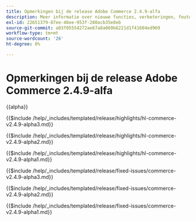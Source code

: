 ```yaml
---
title: Opmerkingen bij de release Adobe Commerce 2.4.9-alfa
description: Meer informatie over nieuwe functies, verbeteringen, foutoplossingen en bekende problemen vindt u in de 2.4.9-alpha Adobe Commerce-release.
exl-id: 22651379-87ee-46ee-953f-280acb35e0eb
source-git-commit: a03f05554272ae67a8a069b6221d1f41604ed969
workflow-type: tm+mt
source-wordcount: '26'
ht-degree: 0%

---
```



# Opmerkingen bij de release Adobe Commerce 2.4.9-alfa

{{alpha}}

<!-- Highlights in v2.4.9-alpha3 -->

{{$include /help/_includes/templated/release/highlights/hl-commerce-v2.4.9-alpha3.md}}

<!-- Highlights in v2.4.9-alpha2 -->

{{$include /help/_includes/templated/release/highlights/hl-commerce-v2.4.9-alpha2.md}}

<!-- Highlights in v2.4.9-alpha1 -->

{{$include /help/_includes/templated/release/highlights/hl-commerce-v2.4.9-alpha1.md}}

<!-- Fixed issues in v2.4.9-alpha3 -->

{{$include /help/_includes/templated/release/fixed-issues/commerce-v2.4.9-alpha3.md}}

<!-- Fixed issues in v2.4.9-alpha2 -->

{{$include /help/_includes/templated/release/fixed-issues/commerce-v2.4.9-alpha2.md}}

<!-- Fixed issues in v2.4.9-alpha1 -->

{{$include /help/_includes/templated/release/fixed-issues/commerce-v2.4.9-alpha1.md}}

<!-- Last updated from includes: 2025-10-27 12:42:34 -->
